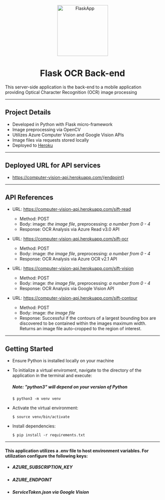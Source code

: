 <div align="center" markdown="1">

<img src="https://www.educative.io/api/page/6196871006519296/image/download/6316021754363904" height="165" alt="FlaskApp">

<br/>

# Flask OCR Back-end

</div>

This server-side application is the back-end to a mobile application providing Optical Character Recognition (OCR) image processing

---

## Project Details

- Developed in Python with Flask micro-framework
- Image preprocessing via OpenCV
- Utilizes Azure Computer Vision and Google Vision APIs
- Image files via requests stored locally
- Deployed to [Heroku](https://www.heroku.com/)

---

## Deployed URL for API services

- https://computer-vision-api.herokuapp.com/{endpoint}

---

## API References

- URL: https://computer-vision-api.herokuapp.com/sift-read

  - Method: POST
  - Body: image: _the image file_, preprocessing: _a number from 0 - 4_
  - Response: OCR Analysis via Azure Read v3.0 API

- URL: https://computer-vision-api.herokuapp.com/sift-ocr

  - Method: POST
  - Body: image: _the image file_, preprocessing: _a number from 0 - 4_
  - Response: OCR Analysis via Azure OCR v2.1 API

- URL: https://computer-vision-api.herokuapp.com/sift-vision

  - Method: POST
  - Body: image: _the image file_, preprocessing: _a number from 0 - 4_
  - Response: OCR Analysis via Google Vision API

- URL: https://computer-vision-api.herokuapp.com/sift-contour

  - Method: POST
  - Body: image: _the image file_
  - Response: Successful if the contours of a largest bounding box are discovered to be contained within the images maximum width. Returns an image file auto-cropped to the region of interest.

---

## Getting Started

- Ensure Python is installed locally on your machine
- To initialize a virtual enviroment, navigate to the directory of the application in the terminal and execute:

  ##### _Note: "python3" will depend on your version of Python_

  ```
  $ python3 -m venv venv
  ```

- Activate the virtual environment:

  ```
  $ source venv/bin/activate
  ```

- Install dependencies:

  ```
  $ pip install -r requirements.txt
  ```

---

#### This application utilizes a .env file to host environment variables. For utilization configure the following keys:

- ##### AZURE_SUBSCRIPTION_KEY
- ##### AZURE_ENDPOINT
- ##### ServiceToken.json via Google Vision
